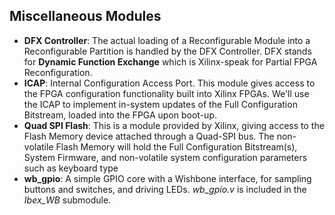 ## Miscellaneous Modules

- **DFX Controller**: The actual loading of a Reconfigurable Module into a Reconfigurable Partition is handled by the DFX Controller. DFX stands for **Dynamic Function Exchange** which is Xilinx-speak for Partial FPGA Reconfiguration.
- **ICAP**: Internal Configuration Access Port. This module gives access to the FPGA configuration functionality built into Xilinx FPGAs. We'll use the ICAP to implement in-system updates of the Full Configuration Bitstream, loaded into the FPGA upon boot-up.
- **Quad SPI Flash**: This is a module provided by Xilinx, giving access to the Flash Memory device attached through a Quad-SPI bus. The non-volatile Flash Memory will hold the Full Configuration Bitstream(s), System Firmware, and non-volatile system configuration parameters such as keyboard type
- **wb_gpio**: A simple GPIO core with a Wishbone interface, for sampling buttons and switches, and driving LEDs. *wb_gpio.v* is included in the *Ibex_WB* submodule.

